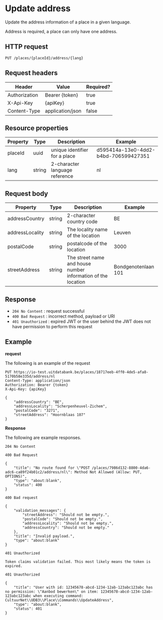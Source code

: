 ---
---

# Update address

Update the address information of a place in a given language.

Address is required, a place can only have one address.


## HTTP request

```
PUT /places/{placeId}/address/{lang}
```
## Request headers

| Header        | Value            | Required? |
| ------------- | ---------------- | --------- |
| Authorization | Bearer {token}   | true      |
| X-Api-Key     | {apiKey}         | true      |
| Content-Type  | application/json | false     |

## Resource properties

| Property	| Type | Description | Example |
|--|--|--|--|
| placeId	| uuid | unique identifier for a place | d595414a-13e0-4dd2-b4bd-706599427351 |
| lang	| string | 2-character language reference | nl |

## Request body

| Property	| Type | Description | Example |
|--|--|--|--|
| addressCountry | string | 2-character country code | BE |
| addressLocality | string | The locality name of the location | Leuven |
| postalCode | string | postalcode of the location | 3000 |
| streetAddress | string | The street name and house number information of the location | Bondgenotenlaan 101 |

## Response

* `204 No Content` : request successful
* `400 Bad Request` : incorrect method, payload or URI
* `401 Unauthorized` : expired JWT or the user behind the JWT does not have permission to perform this request

## Example

**request**

The following is an example of the request

```
PUT https://io-test.uitdatabank.be/places/18717eeb-4ff0-4de5-afa8-5170b58e335d/address/nl
Content-Type: application/json
Authorization: Bearer {token}
X-Api-Key: {apiKey}

{
    "addressCountry": "BE",
    "addressLocality": "Scherpenheuvel-Zichem",
    "postalCode": "3271",
    "streetAddress": "Hoornblaas 107"
}
```

**Response**

The following are example responses.

```
204 No Content
```

```
400 Bad Request

{
    "title": "No route found for \"POST /places/7986d132-8800-4da6-adc6-ca89f24b01c2/address/nl\": Method Not Allowed (Allow: PUT, OPTIONS)",
    "type": "about:blank",
    "status": 400
}
```

```
400 Bad request

{
    "validation_messages": {
        "streetAddress": "Should not be empty.",
        "postalCode": "Should not be empty.",
        "addressLocality": "Should not be empty.",
        "addressCountry": "Should not be empty."
    },
    "title": "Invalid payload.",
    "type": "about:blank"
}
```

```
401 Unauthorized

Token claims validation failed. This most likely means the token is expired.
```

```
401 Unauthorized

{
    "title": "User with id: 12345678-abcd-1234-12ab-123abc123abc has no permission: \"Aanbod bewerken\" on item: 12345678-abcd-1234-12ab-123abc123abc when executing command: CultuurNet\\UDB3\\Place\\Commands\\UpdateAddress",
    "type": "about:blank",
    "status": 401
}
```
